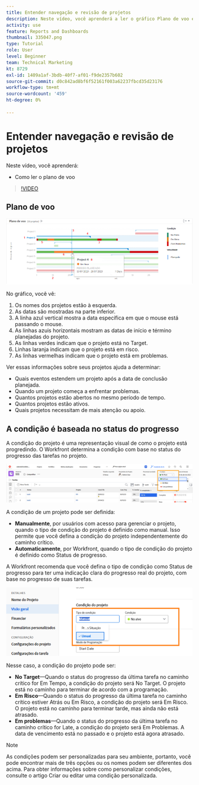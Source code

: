 ```yaml
---
title: Entender navegação e revisão de projetos
description: Neste vídeo, você aprenderá a ler o gráfico Plano de voo em [!DNL  Workfront].
activity: use
feature: Reports and Dashboards
thumbnail: 335047.png
type: Tutorial
role: User
level: Beginner
team: Technical Marketing
kt: 8729
exl-id: 1409a1af-3bdb-40f7-af01-f9de2357b602
source-git-commit: d0c842ad8bf6f52161f003a62237fbcd35d23176
workflow-type: tm+mt
source-wordcount: '459'
ht-degree: 0%

---
```


# Entender navegação e revisão de projetos

Neste vídeo, você aprenderá:

* Como ler o plano de voo

>[!VIDEO](https://video.tv.adobe.com/v/335047/?quality=12)

## Plano de voo

![Uma imagem de um gráfico de plano de voo com números correspondentes a marcadores abaixo](assets/section-2-1.png)

No gráfico, você vê:

1. Os nomes dos projetos estão à esquerda.
1. As datas são mostradas na parte inferior.
1. A linha azul vertical mostra a data específica em que o mouse está passando o mouse.
1. As linhas azuis horizontais mostram as datas de início e término planejadas do projeto.
1. As linhas verdes indicam que o projeto está no Target.
1. Linhas laranja indicam que o projeto está em risco.
1. As linhas vermelhas indicam que o projeto está em problemas.

Ver essas informações sobre seus projetos ajuda a determinar:

* Quais eventos estendem um projeto após a data de conclusão planejada.
* Quando um projeto começa a enfrentar problemas.
* Quantos projetos estão abertos no mesmo período de tempo.
* Quantos projetos estão ativos.
* Quais projetos necessitam de mais atenção ou apoio.

## A condição é baseada no status do progresso

A condição do projeto é uma representação visual de como o projeto está progredindo. O Workfront determina a condição com base no status do progresso das tarefas no projeto.

![Uma imagem dos status de progresso possíveis](assets/section-2-2.png)

A condição de um projeto pode ser definida:

* **Manualmente**, por usuários com acesso para gerenciar o projeto, quando o tipo de condição do projeto é definido como manual. Isso permite que você defina a condição do projeto independentemente do caminho crítico.
* **Automaticamente**, por Workfront, quando o tipo de condição do projeto é definido como Status de progresso.

A Workfront recomenda que você defina o tipo de condição como Status de progresso para ter uma indicação clara do progresso real do projeto, com base no progresso de suas tarefas.

![Uma imagem dos status de progresso possíveis](assets/section-2-3.png)

Nesse caso, a condição do projeto pode ser:

* **No Target**—Quando o status do progresso da última tarefa no caminho crítico for Em Tempo, a condição do projeto será No Target. O projeto está no caminho para terminar de acordo com a programação.
* **Em Risco**—Quando o status do progresso da última tarefa no caminho crítico estiver Atrás ou Em Risco, a condição do projeto será Em Risco. O projeto está no caminho para terminar tarde, mas ainda não está atrasado.
* **Em problemas**—Quando o status do progresso da última tarefa no caminho crítico for Late, a condição do projeto será Em Problemas. A data de vencimento está no passado e o projeto está agora atrasado.

>[!NOTE]
>
>As condições podem ser personalizadas para seu ambiente, portanto, você pode encontrar mais de três opções ou os nomes podem ser diferentes dos acima. Para obter informações sobre como personalizar condições, consulte o artigo Criar ou editar uma condição personalizada.

